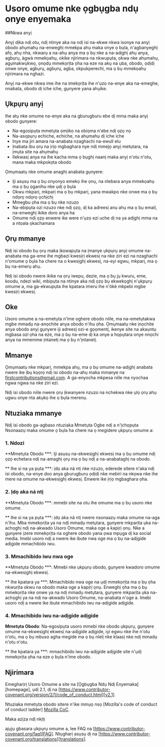 # Usoro omume nke ọgbụgba ndụ onye enyemaka

##Nkwa anyị

Anyị dịka ndị otu, ndị ntinye aka na ndị isi na-ekwe nkwa isonye na anyị
obodo ahụmahụ na-enweghị mmekpa ahụ maka onye ọ bụla, n'agbanyeghị afọ, ahụ
nha, nkwarụ a na-ahụ anya ma ọ bụ nke a na-adịghị ahụ anya, agbụrụ, àgwà mmekọahụ, okike
njirimara na nkwupụta, ọkwa nke ahụmahụ, agụmakwụkwọ, ọnọdụ mmekọrịta ọha na eze na akụ na ụba,
obodo, ọdịdị onwe onye, agbụrụ, agbụrụ, agba, okpukperechi, ma ọ bụ mmekọahụ
njirimara na nghazi.

Anyị na-ekwe nkwa ime ihe na imekọrịta ihe n'ụzọ na-enye aka na-emeghe, nnabata,
obodo dị iche iche, gụnyere yana ahụike.

## Ụkpụrụ anyị

Ihe atụ nke omume na-enye aka na gburugburu ebe dị mma maka anyị
obodo gụnyere:

* Na-egosipụta mmetụta ọmịiko na obiọma n'ebe ndị ọzọ nọ
* Na-asọpụrụ echiche, echiche, na ahụmahụ dị iche iche
* Inye ma jiri amara na-anabata nzaghachi na-ewuli elu
* Ịnabata ibu ọrụ na ịrịọ mgbaghara nye ndị mmejọ anyị metụtara,
   na ịmụta site na ahụmahụ
* Ilekwasị anya na ihe kacha mma ọ bụghị naanị maka anyị n'otu n'otu, mana maka mkpokọta
   obodo

Ọmụmaatụ nke omume anaghị anabata gụnyere:

* Iji asụsụ ma ọ bụ onyonyo emekọ ihe ọnụ, na nlebara anya mmekọahụ ma ọ bụ ọganihu nke
   ụdị ọ bụla
* Okwu mkparị, mkparị ma ọ bụ mkparị, yana mwakpo nke onwe ma ọ bụ ndọrọ ndọrọ ọchịchị
* Mmegbu ọha ma ọ bụ nke nzuzo
* Na-ebipụta ozi nzuzo nke ndị ọzọ, dị ka adreesị anụ ahụ ma ọ bụ email,
   na-enweghị ikike doro anya ha
* Omume ndị ọzọ enwere ike were n'ụzọ ezi uche dị na ya adịghị mma na a
   ntọala ọkachamara

## Ọrụ mmanye

Ndị isi obodo bụ ọrụ maka ịkọwapụta na ịmanye ụkpụrụ anyị
omume na-anabata ma ga-eme ihe mgbazi kwesịrị ekwesị na nke ziri ezi na
nzaghachi n'omume ọ bụla ha chere na o kwesịghị ekwesị, na-eyi egwu, mkparị,
ma ọ bụ na-emerụ ahụ.

Ndị isi obodo nwere ikike na ọrụ iwepu, dezie, ma ọ bụ jụ
kwuru, eme, koodu, ndezi wiki, mbipụta na ntinye aka ndị ọzọ bụ
ekwekọghị n'ụkpụrụ omume a, ma ga-ekwupụta ihe kpatara imeru ihe n'ókè
mkpebi mgbe kwesịrị ekwesị.

## Oke

Usoro omume a na-emetụta n'ime oghere obodo niile, ma na-emetụtakwa mgbe
mmadụ na-anọchite anya obodo n'ihu ọha.
Ọmụmaatụ nke ịnọchite anya obodo anyị gụnyere iji adreesị ozi-e gọọmentị,
ikenye site na akaụntụ mgbasa ozi ọha na eze, ma ọ bụ na-eme dị ka onye a họpụtara
onye nnọchi anya na mmemme ịntanetị ma ọ bụ n'ịntanetị.

## Mmanye

Ọmụmaatụ nke mkparị, mmekpa ahụ, ma ọ bụ omume na-adịghị anabata nwere ike ịbụ
kọọrọ ndị isi obodo na-ahụ maka mmanye na
firstcontributions@gmail.com.
A ga-enyocha mkpesa niile ma nyochaa ngwa ngwa na nke ziri ezi.

Ndị isi obodo niile nwere ọrụ ịkwanyere nzuzo na nchekwa nke ụlọ ọrụ ahụ ugwu
onye nta akụkọ ihe ọ bụla merenụ.

## Ntuziaka mmanye

Ndị isi obodo ga-agbaso ntuziaka Mmetụta Ogbe ndị a n'ịchọpụta
Nsonaazụ maka omume ọ bụla ha chere na ọ megidere ụkpụrụ omume a:

### 1. Ndozi

**Mmetụta Obodo ***: Iji asụsụ na-ekwesịghị ekwesị ma ọ bụ omume ndị ọzọ echetara
ndị na-amaghị ọrụ ma ọ bụ ndị a na-anabataghị na obodo.

** Ihe si na ya pụta ***: ịdọ aka ná ntị nke nzuzo, ederede sitere n'aka ndị isi obodo, na-enye
doo anya gburugburu ọdịdị nke mebiri na nkọwa nke ihe mere na
omume na-ekwesịghị ekwesị. Enwere ike ịrịọ mgbaghara ọha.

### 2. Ịdọ aka ná ntị

**Mmetụta Obodo ***: mmebi site na otu ihe omume ma ọ bụ usoro nke
omume.

** Ihe si na ya pụta ***: ịdọ aka ná ntị nwere nsonaazụ maka omume na-aga n'ihu. Mba
mmekọrịta ya na ndị mmadụ metụtara, gụnyere mkparịta ụka na-achọghị
ndị na-akwado Usoro Omume, maka oge a kapịrị ọnụ. Nke a
gụnyere ịzere mmekọrịta na oghere obodo yana ọwa mpụga
dị ka social media. Imebi usoro ndị a nwere ike ibute nwa oge ma ọ bụ na-adịgide adịgide
mmachibido iwu.

### 3. Mmachibido iwu nwa oge

**Mmetụta Obodo ***: Mmebi nke ụkpụrụ obodo, gụnyere
kwadoro omume na-ekwesịghị ekwesị.

** Ihe kpatara ya ***: Mmachibido nwa oge na ụdị mmekọrịta ma ọ bụ ọha
nkwurịta okwu na obodo maka oge a kapịrị ọnụ. Enweghị ọha ma ọ bụ
mmekọrịta nke onwe ya na ndị mmadụ metụtara, gụnyere mkparịta ụka na-achọghị
ya na ndị na-akwado Usoro Omume, na-anabata n'oge a.
Imebi usoro ndị a nwere ike ibute mmachibido iwu na-adịgide adịgide.

### 4. Mmachibido iwu na-adịgide adịgide

**Mmetụta Obodo**: Na-egosipụta usoro mmebi nke obodo
ụkpụrụ, gụnyere omume na-ekwesịghị ekwesị na-adịgide adịgide, iyi egwu nke ihe
n'otu n'otu, ma ọ bụ mbuso agha megide ma ọ bụ nlelị nke klaasị nke ndị mmadụ n'otu n'otu.

** Ihe kpatara ya ***: mmachibido iwu na-adịgide adịgide site n'ụdị mmekọrịta ọha na eze ọ bụla n'ime
obodo.

## Njirimara

Emegharịrị Usoro Omume a site na [Ọgbụgba Ndụ Ndị Enyemaka][homepage],
ụdị 2.1, dị na
[https://www.contributor-covenant.org/version/2/1/code_of_conduct.html][v2.1].

Ntuziaka mmetụta obodo sitere n'ike mmụọ nsọ
[Mozilla's code of conduct of conduct ladder] [Mozilla CoC].

Maka azịza ndị nkịtị

ajụjụ gbasara ụkpụrụ omume a, lee FAQ na
[https://www.contributor-covenant.org/faq][FAQ]. Ntụgharị asụsụ dị na
[https://www.contributor-covenant.org/translations][translations].

[ebe obibi]: https://www.contributor-covenant.org
[v2.1]: https://www.contributor-covenant.org/version/2/1/code_of_conduct.html
[Mozilla CoC]: https://github.com/mozilla/diversity
[FAQ]: https://www.contributor-covenant.org/faq
[nsụgharị]: https://www.contributor-covenant.org/translations